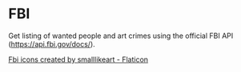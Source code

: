 # FBI

Get listing of wanted people and art crimes using the official FBI API (https://api.fbi.gov/docs/).

<a href="https://www.flaticon.com/free-icons/fbi" title="fbi icons">Fbi icons created by smalllikeart - Flaticon</a>